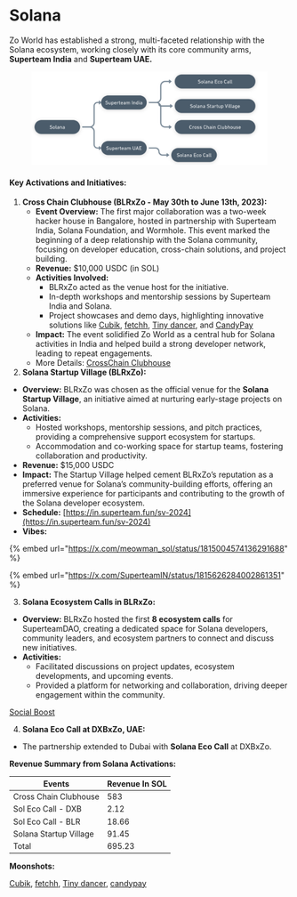 # Solana

Zo World has established a strong, multi-faceted relationship with the Solana ecosystem, working closely with its core community arms, **Superteam India** and **Superteam UAE.**

<figure><img src="../.gitbook/assets/image (5).png" alt=""><figcaption></figcaption></figure>

#### **Key Activations and Initiatives:**

1. **Cross Chain Clubhouse (BLRxZo - May 30th to June 13th, 2023):**
   * **Event Overview:** The first major collaboration was a two-week hacker house in Bangalore, hosted in partnership with Superteam India, Solana Foundation, and Wormhole. This event marked the beginning of a deep relationship with the Solana community, focusing on developer education, cross-chain solutions, and project building.
   * **Revenue:** $10,000 USDC (in SOL)
   * **Activities Involved:**
     * BLRxZo acted as the venue host for the initiative.
     * In-depth workshops and mentorship sessions by Superteam India and Solana.
     * Project showcases and demo days, highlighting innovative solutions like [Cubik](https://x.com/_cubik), [fetchh](https://x.com/fetcchx), [Tiny dancer](https://x.com/tinydancerio), and [CandyPay](https://x.com/candypayfun)
   * **Impact:** The event solidified Zo World as a central hub for Solana activities in India and helped build a strong developer network, leading to repeat engagements.
   * More Details: [CrossChain Clubhouse](https://www.notion.so/CrossChain-Clubhouse-cf5f198e851648f0a40ea99886be3954?pvs=21)
2. **Solana Startup Village (BLRxZo):**

* **Overview:** BLRxZo was chosen as the official venue for the **Solana Startup Village**, an initiative aimed at nurturing early-stage projects on Solana.
* **Activities:**
  * Hosted workshops, mentorship sessions, and pitch practices, providing a comprehensive support ecosystem for startups.
  * Accommodation and co-working space for startup teams, fostering collaboration and productivity.
* **Revenue:** $15,000 USDC
* **Impact:** The Startup Village helped cement BLRxZo’s reputation as a preferred venue for Solana’s community-building efforts, offering an immersive experience for participants and contributing to the growth of the Solana developer ecosystem.
* **Schedule:** [https://in.superteam.fun/sv-2024](https://in.superteam.fun/sv-2024)
* **Vibes:**

{% embed url="https://x.com/meowman_sol/status/1815004574136291688" %}

{% embed url="https://x.com/SuperteamIN/status/1815626284002861351" %}

3. **Solana Ecosystem Calls in BLRxZo:**

* **Overview:** BLRxZo hosted the first **8 ecosystem calls** for SuperteamDAO, creating a dedicated space for Solana developers, community leaders, and ecosystem partners to connect and discuss new initiatives.
* **Activities:**
  * Facilitated discussions on project updates, ecosystem developments, and upcoming events.
  * Provided a platform for networking and collaboration, driving deeper engagement within the community.

[Social Boost](https://www.notion.so/Social-Boost-13eb319deb85807da20dcb8788555767?pvs=21)

4. **Solana Eco Call at DXBxZo, UAE:**

* The partnership extended to Dubai with **Solana Eco Call** at DXBxZo.&#x20;

**Revenue Summary from Solana Activations:**

| **Events**             | **Revenue** **In SOL** |
| ---------------------- | ---------------------- |
| Cross Chain Clubhouse  | 583                    |
| Sol Eco Call - DXB     | 2.12                   |
| Sol Eco Call - BLR     | 18.66                  |
| Solana Startup Village | 91.45                  |
| Total                  | 695.23                 |

**Moonshots:**

[Cubik](https://x.com/_cubik), [fetchh](https://x.com/fetcchx), [Tiny dancer](https://x.com/tinydancerio), [candypay](https://x.com/candypayfun)
